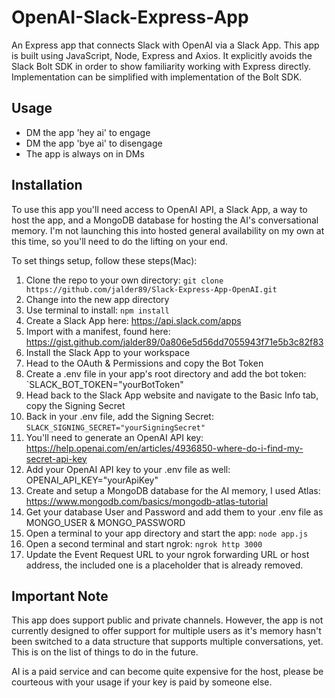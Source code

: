 # OpenAI-Slack-Express-App
An Express app that connects Slack with OpenAI via a Slack App. This app is built using JavaScript, Node, Express and Axios. It explicitly avoids the Slack Bolt SDK in order to show familiarity working with Express directly. Implementation can be simplified with implementation of the Bolt SDK.

## Usage

- DM the app 'hey ai' to engage
- DM the app 'bye ai' to disengage
- The app is always on in DMs

## Installation

To use this app you'll need access to OpenAI API, a Slack App, a way to host the app, and a MongoDB database for hosting the AI's conversational memory. I'm not launching this into hosted general availability on my own at this time, so you'll need to do the lifting on your end.

To set things setup, follow these steps(Mac):

1. Clone the repo to your own directory: `git clone https://github.com/jalder89/Slack-Express-App-OpenAI.git`
2. Change into the new app directory
3. Use terminal to install: `npm install`
4. Create a Slack App here: https://api.slack.com/apps
5. Import with a manifest, found here: https://gist.github.com/jalder89/0a806e5d56dd7055943f71e5b3c82f83
6. Install the Slack App to your workspace
7. Head to the OAuth & Permissions and copy the Bot Token
8. Create a .env file in your app's root directory and add the bot token: `SLACK_BOT_TOKEN="yourBotToken"
9. Head back to the Slack App website and navigate to the Basic Info tab, copy the Signing Secret
10. Back in your .env file, add the Signing Secret: `SLACK_SIGNING_SECRET="yourSigningSecret"`
11. You'll need to generate an OpenAI API key: https://help.openai.com/en/articles/4936850-where-do-i-find-my-secret-api-key
12. Add your OpenAI API key to your .env file as well: OPENAI_API_KEY="yourApiKey"
13. Create and setup a MongoDB database for the AI memory, I used Atlas: https://www.mongodb.com/basics/mongodb-atlas-tutorial
14. Get your database User and Password and add them to your .env file as MONGO_USER & MONGO_PASSWORD
13. Open a terminal to your app directory and start the app: `node app.js`
14. Open a second terminal and start ngrok: `ngrok http 3000`
15. Update the Event Request URL to your ngrok forwarding URL or host address, the included one is a placeholder that is already removed.


## Important Note
This app does support public and private channels. However, the app is not currently designed to offer support for multiple users as it's memory hasn't been switched to a data structure that supports multiple conversations, yet. This is on the list of things to do in the future.

AI is a paid service and can become quite expensive for the host, please be courteous with your usage if your key is paid by someone else.
